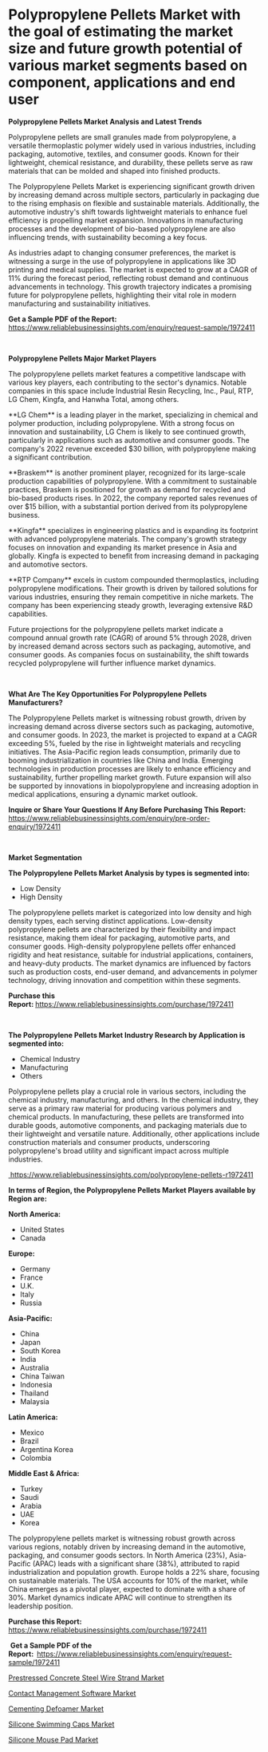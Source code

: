 <p><h1>Polypropylene Pellets Market with the goal of estimating the market size and future growth potential of various market segments based on component, applications and end user</h1></p><p><strong>Polypropylene Pellets Market Analysis and Latest Trends</strong></p>
<p><p>Polypropylene pellets are small granules made from polypropylene, a versatile thermoplastic polymer widely used in various industries, including packaging, automotive, textiles, and consumer goods. Known for their lightweight, chemical resistance, and durability, these pellets serve as raw materials that can be molded and shaped into finished products.</p><p>The Polypropylene Pellets Market is experiencing significant growth driven by increasing demand across multiple sectors, particularly in packaging due to the rising emphasis on flexible and sustainable materials. Additionally, the automotive industry's shift towards lightweight materials to enhance fuel efficiency is propelling market expansion. Innovations in manufacturing processes and the development of bio-based polypropylene are also influencing trends, with sustainability becoming a key focus.</p><p>As industries adapt to changing consumer preferences, the market is witnessing a surge in the use of polypropylene in applications like 3D printing and medical supplies. The market is expected to grow at a CAGR of 11% during the forecast period, reflecting robust demand and continuous advancements in technology. This growth trajectory indicates a promising future for polypropylene pellets, highlighting their vital role in modern manufacturing and sustainability initiatives.</p></p>
<p><strong>Get a Sample PDF of the Report:&nbsp;</strong> <a href="https://www.reliablebusinessinsights.com/enquiry/request-sample/1972411?utm_campaign=84&utm_medium=2&utm_source=Github&utm_content=ia&utm_term=14112024&utm_id=polypropylene-pellets">https://www.reliablebusinessinsights.com/enquiry/request-sample/1972411</a></p>
<p>&nbsp;</p>
<p><strong>Polypropylene Pellets Major Market Players</strong></p>
<p><p>The polypropylene pellets market features a competitive landscape with various key players, each contributing to the sector's dynamics. Notable companies in this space include Industrial Resin Recycling, Inc., Paul, RTP, LG Chem, Kingfa, and Hanwha Total, among others.</p><p>**LG Chem** is a leading player in the market, specializing in chemical and polymer production, including polypropylene. With a strong focus on innovation and sustainability, LG Chem is likely to see continued growth, particularly in applications such as automotive and consumer goods. The company's 2022 revenue exceeded $30 billion, with polypropylene making a significant contribution.</p><p>**Braskem** is another prominent player, recognized for its large-scale production capabilities of polypropylene. With a commitment to sustainable practices, Braskem is positioned for growth as demand for recycled and bio-based products rises. In 2022, the company reported sales revenues of over $15 billion, with a substantial portion derived from its polypropylene business.</p><p>**Kingfa** specializes in engineering plastics and is expanding its footprint with advanced polypropylene materials. The company's growth strategy focuses on innovation and expanding its market presence in Asia and globally. Kingfa is expected to benefit from increasing demand in packaging and automotive sectors.</p><p>**RTP Company** excels in custom compounded thermoplastics, including polypropylene modifications. Their growth is driven by tailored solutions for various industries, ensuring they remain competitive in niche markets. The company has been experiencing steady growth, leveraging extensive R&D capabilities.</p><p>Future projections for the polypropylene pellets market indicate a compound annual growth rate (CAGR) of around 5% through 2028, driven by increased demand across sectors such as packaging, automotive, and consumer goods. As companies focus on sustainability, the shift towards recycled polypropylene will further influence market dynamics.</p></p>
<p>&nbsp;</p>
<p><strong>What Are The Key Opportunities For Polypropylene Pellets Manufacturers?</strong></p>
<p><p>The Polypropylene Pellets market is witnessing robust growth, driven by increasing demand across diverse sectors such as packaging, automotive, and consumer goods. In 2023, the market is projected to expand at a CAGR exceeding 5%, fueled by the rise in lightweight materials and recycling initiatives. The Asia-Pacific region leads consumption, primarily due to booming industrialization in countries like China and India. Emerging technologies in production processes are likely to enhance efficiency and sustainability, further propelling market growth. Future expansion will also be supported by innovations in biopolypropylene and increasing adoption in medical applications, ensuring a dynamic market outlook.</p></p>
<p><strong>Inquire or Share Your Questions If Any Before Purchasing This Report:</strong> <a href="https://www.reliablebusinessinsights.com/enquiry/pre-order-enquiry/1972411?utm_campaign=84&utm_medium=2&utm_source=Github&utm_content=ia&utm_term=14112024&utm_id=polypropylene-pellets">https://www.reliablebusinessinsights.com/enquiry/pre-order-enquiry/1972411</a></p>
<p>&nbsp;</p>
<p><strong>Market Segmentation</strong></p>
<p><strong>The Polypropylene Pellets Market Analysis by types is segmented into:</strong></p>
<p><ul><li>Low Density</li><li>High Density</li></ul></p>
<p><p>The polypropylene pellets market is categorized into low density and high density types, each serving distinct applications. Low-density polypropylene pellets are characterized by their flexibility and impact resistance, making them ideal for packaging, automotive parts, and consumer goods. High-density polypropylene pellets offer enhanced rigidity and heat resistance, suitable for industrial applications, containers, and heavy-duty products. The market dynamics are influenced by factors such as production costs, end-user demand, and advancements in polymer technology, driving innovation and competition within these segments.</p></p>
<p><strong>Purchase this Report:&nbsp;</strong><a href="https://www.reliablebusinessinsights.com/purchase/1972411?utm_campaign=84&utm_medium=2&utm_source=Github&utm_content=ia&utm_term=14112024&utm_id=polypropylene-pellets">https://www.reliablebusinessinsights.com/purchase/1972411</a></p>
<p>&nbsp;</p>
<p><strong>The Polypropylene Pellets Market Industry Research by Application is segmented into:</strong></p>
<p><ul><li>Chemical Industry</li><li>Manufacturing</li><li>Others</li></ul></p>
<p><p>Polypropylene pellets play a crucial role in various sectors, including the chemical industry, manufacturing, and others. In the chemical industry, they serve as a primary raw material for producing various polymers and chemical products. In manufacturing, these pellets are transformed into durable goods, automotive components, and packaging materials due to their lightweight and versatile nature. Additionally, other applications include construction materials and consumer products, underscoring polypropylene's broad utility and significant impact across multiple industries.</p></p>
<p><a href="https://www.reliablebusinessinsights.com/polypropylene-pellets-r1972411?utm_campaign=84&utm_medium=2&utm_source=Github&utm_content=ia&utm_term=14112024&utm_id=polypropylene-pellets">&nbsp;https://www.reliablebusinessinsights.com/polypropylene-pellets-r1972411</a></p>
<p><strong>In terms of Region, the Polypropylene Pellets Market Players available by Region are:</strong></p>
<p>
    <p> <strong> North America: </strong>
        <ul>
            <li>United States</li>
            <li>Canada</li>
        </ul>
        </p> 
    <p> <strong> Europe: </strong>
        <ul>
            <li>Germany</li>
            <li>France</li>
            <li>U.K.</li>
            <li>Italy</li>
            <li>Russia</li>
        </ul>
        </p> 
    <p> <strong> Asia-Pacific: </strong>
        <ul>
            <li>China</li>
            <li>Japan</li>
            <li>South Korea</li>
            <li>India</li>
            <li>Australia</li>
            <li>China Taiwan</li>
            <li>Indonesia</li>
            <li>Thailand</li>
            <li>Malaysia</li>
        </ul>
        </p> 
    <p> <strong> Latin America: </strong>
        <ul>
            <li>Mexico</li>
            <li>Brazil</li>
            <li>Argentina Korea</li>
            <li>Colombia</li>
        </ul>
        </p> 
    <p> <strong> Middle East & Africa: </strong>
        <ul>
            <li>Turkey</li>
            <li>Saudi</li>
            <li>Arabia</li>
            <li>UAE</li>
            <li>Korea</li>
        </ul>
    </p>
    </p>
<p><p>The polypropylene pellets market is witnessing robust growth across various regions, notably driven by increasing demand in the automotive, packaging, and consumer goods sectors. In North America (23%), Asia-Pacific (APAC) leads with a significant share (38%), attributed to rapid industrialization and population growth. Europe holds a 22% share, focusing on sustainable materials. The USA accounts for 10% of the market, while China emerges as a pivotal player, expected to dominate with a share of 30%. Market dynamics indicate APAC will continue to strengthen its leadership position.</p></p>
<p><strong>Purchase this Report: </strong><a href="https://www.reliablebusinessinsights.com/purchase/1972411?utm_campaign=84&utm_medium=2&utm_source=Github&utm_content=ia&utm_term=14112024&utm_id=polypropylene-pellets">https://www.reliablebusinessinsights.com/purchase/1972411</a></p>
<p>&nbsp;<strong>Get a Sample PDF of the Report:&nbsp;&nbsp;</strong><a href="https://www.reliablebusinessinsights.com/enquiry/request-sample/1972411?utm_campaign=84&utm_medium=2&utm_source=Github&utm_content=ia&utm_term=14112024&utm_id=polypropylene-pellets">https://www.reliablebusinessinsights.com/enquiry/request-sample/1972411</a></p>
<p><strong></strong></p>
<p><p><a href="https://github.com/SanjidaKhan901/Market-Research-Report-List-1/blob/main/prestressed-concrete-steel-wire-strand-market.md?utm_campaign=84&utm_medium=2&utm_source=Github&utm_content=ia&utm_term=14112024&utm_id=polypropylene-pellets">Prestressed Concrete Steel Wire Strand Market</a></p><p><a href="https://issuu.com/reportprime-2/docs/contact-management-software-market-_70e63b05c3117f?utm_campaign=84&utm_medium=2&utm_source=Github&utm_content=ia&utm_term=14112024&utm_id=polypropylene-pellets">Contact Management Software Market</a></p><p><a href="https://github.com/AngelaWalsh696/Market-Research-Report-List-1/blob/main/cementing-defoamer-market.md?utm_campaign=84&utm_medium=2&utm_source=Github&utm_content=ia&utm_term=14112024&utm_id=polypropylene-pellets">Cementing Defoamer Market</a></p><p><a href="https://www.linkedin.com/pulse/strategic-forecast-silicone-swimming-caps-market-growth-trends-jd8jc?utm_campaign=84&utm_medium=2&utm_source=Github&utm_content=ia&utm_term=14112024&utm_id=polypropylene-pellets">Silicone Swimming Caps Market</a></p><p><a href="https://www.linkedin.com/pulse/silicone-mouse-pad-market-segmentation-applications-types-growth-u3lac?utm_campaign=84&utm_medium=2&utm_source=Github&utm_content=ia&utm_term=14112024&utm_id=polypropylene-pellets">Silicone Mouse Pad Market</a></p></p>